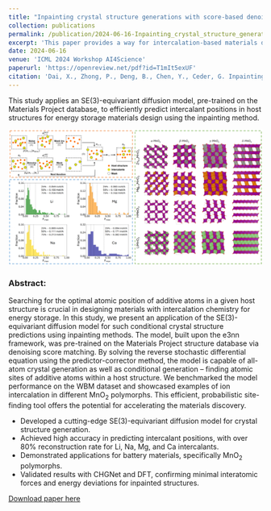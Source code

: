 ```yaml
---
title: "Inpainting crystal structure generations with score-based denoising"
collection: publications
permalink: /publication/2024-06-16-Inpainting_crystal_structure_generations_with_score-based_denoising
excerpt: 'This paper provides a way for intercalation-based materials design using generative inpainting method.'
date: 2024-06-16
venue: 'ICML 2024 Workshop AI4Science'
paperurl: 'https://openreview.net/pdf?id=T1mIt5exUF'
citation: 'Dai, X., Zhong, P., Deng, B., Chen, Y., Ceder, G. Inpainting crystal structure generations with score-based denoising. ICML Workshop AI4Science (2024)'
---
```

This study applies an SE(3)-equivariant diffusion model, pre-trained on the Materials Project database, to efficiently predict intercalant positions in host structures for energy storage materials design using the inpainting method.

<div align=center><img src="../images/inpainting_crystal_structure.png" width="max-width:100%"/></div>

### Abstract:
Searching for the optimal atomic position of additive atoms in a given host structure is crucial in designing materials with intercalation chemistry for energy storage. In this study, we present an application of the SE(3)-equivariant diffusion model for such conditional crystal structure predictions using inpainting methods. The model, built upon the e3nn framework, was pre-trained on the Materials Project structure database via denoising score matching. By solving the reverse stochastic differential equation using the predictor-corrector method, the model is capable of all-atom crystal generation as well as conditional generation – finding atomic sites of additive atoms within a host structure. We benchmarked the model performance on the WBM dataset and showcased examples of ion intercalation in different MnO$_2$ polymorphs. This efficient, probabilistic site-finding tool offers the potential for accelerating the materials discovery.

- Developed a cutting-edge SE(3)-equivariant diffusion model for crystal structure generation.
- Achieved high accuracy in predicting intercalant positions, with over 80% reconstruction rate for Li, Na, Mg, and Ca intercalants.
- Demonstrated applications for battery materials, specifically MnO$_2$ polymorphs.
- Validated results with CHGNet and DFT, confirming minimal interatomic forces and energy deviations for inpainted structures.

[Download paper here](https://openreview.net/pdf?id=T1mIt5exUF)

